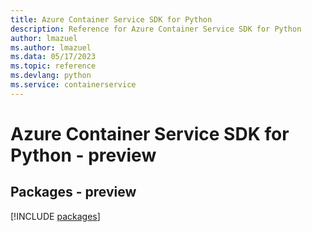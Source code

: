 ```yaml
---
title: Azure Container Service SDK for Python
description: Reference for Azure Container Service SDK for Python
author: lmazuel
ms.author: lmazuel
ms.data: 05/17/2023
ms.topic: reference
ms.devlang: python
ms.service: containerservice
---
```

# Azure Container Service SDK for Python - preview
## Packages - preview
[!INCLUDE [packages](container-service-index.md)]